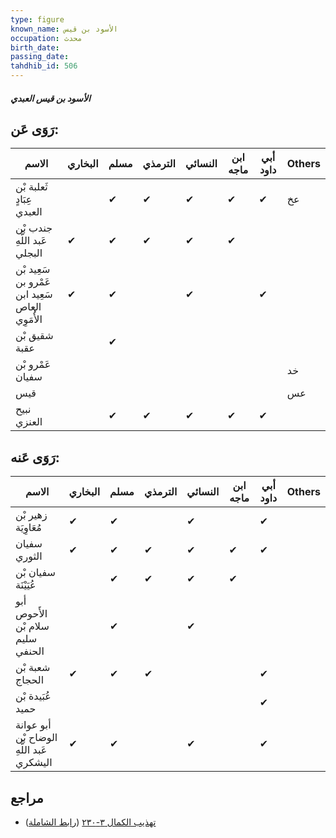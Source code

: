 ```yaml
---
type: figure
known_name: الأسود بن قيس
occupation: محدث
birth_date:
passing_date:
tahdhib_id: 506
---
```

##### الأسود بن قيس العبدي

## رَوَى عَن:
| الاسم                                           | البخاري | مسلم | الترمذي | النسائي | ابن ماجه | أبي داود | Others |
| ----------------------------------------------- | ------- | ---- | ------- | ------- | -------- | -------- | ------ |
| ثَعلبة بْن عِبَادٍ العبدي                       |         | ✔    | ✔       | ✔       | ✔        | ✔        | عخ     |
| جندب بْن عَبد اللَّهِ البجلي                    | ✔       | ✔    | ✔       | ✔       | ✔        |          |        |
| سَعِيد بْن عَمْرو بن سَعِيد ابن العاص الأُمَوِي | ✔       | ✔    |         | ✔       |          | ✔        |        |
| شقيق بْن عقبة                                   |         | ✔    |         |         |          |          |        |
| عَمْرو بْن سفيان                                |         |      |         |         |          |          | خد     |
| قيس                                             |         |      |         |         |          |          | عس     |
| نبيح العنزي                                     |         | ✔    | ✔       | ✔       | ✔        | ✔        |        |
## رَوَى عَنه:
| الاسم                                     | البخاري | مسلم | الترمذي | النسائي | ابن ماجه | أبي داود | Others |
| ----------------------------------------- | ------- | ---- | ------- | ------- | -------- | -------- | ------ |
| زهير بْن مُعَاوِيَة                       | ✔       | ✔    |         | ✔       |          | ✔        |        |
| سفيان الثوري                              | ✔       | ✔    | ✔       | ✔       | ✔        | ✔        |        |
| سفيان بْن عُيَيْنَة                       |         | ✔    | ✔       | ✔       | ✔        |          |        |
| أبو الأَحوص سلام بْن سليم الحنفي          |         | ✔    |         | ✔       |          |          |        |
| شعبة بْن الحجاج                           | ✔       | ✔    | ✔       |         |          | ✔        |        |
| عُبَيدة بْن حميد                          |         |      |         |         |          | ✔        |        |
| أبو عوانة الوضاح بْن عَبد اللَّهِ اليشكري | ✔       | ✔    |         | ✔       |          | ✔        |        |
## مراجع
- [تهذيب الكمال ٣-٢٣٠](obsidian://open?vault=Tahdhib-al-Kamal&file=Figures/٥٠٦-الأسود%20بن%20قيس%20العبدي) ([رابط الشاملة](https://shamela.ws/book/3722/1244))